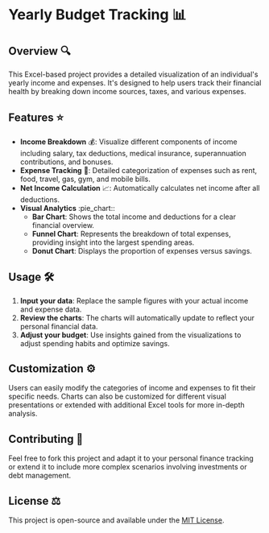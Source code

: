 # Yearly Budget Tracking :bar_chart:

## Overview :mag:
This Excel-based project provides a detailed visualization of an individual's yearly income and expenses. It's designed to help users track their financial health by breaking down income sources, taxes, and various expenses.

## Features :star:
- **Income Breakdown** :moneybag:: Visualize different components of income including salary, tax deductions, medical insurance, superannuation contributions, and bonuses.
- **Expense Tracking** :shopping_cart:: Detailed categorization of expenses such as rent, food, travel, gas, gym, and mobile bills.
- **Net Income Calculation** :chart_with_upwards_trend:: Automatically calculates net income after all deductions.
- **Visual Analytics** :pie_chart::
  - **Bar Chart**: Shows the total income and deductions for a clear financial overview.
  - **Funnel Chart**: Represents the breakdown of total expenses, providing insight into the largest spending areas.
  - **Donut Chart**: Displays the proportion of expenses versus savings.

## Usage :hammer_and_wrench:
1. **Input your data**: Replace the sample figures with your actual income and expense data.
2. **Review the charts**: The charts will automatically update to reflect your personal financial data.
3. **Adjust your budget**: Use insights gained from the visualizations to adjust spending habits and optimize savings.

## Customization :gear:
Users can easily modify the categories of income and expenses to fit their specific needs. Charts can also be customized for different visual presentations or extended with additional Excel tools for more in-depth analysis.

## Contributing :handshake:
Feel free to fork this project and adapt it to your personal finance tracking or extend it to include more complex scenarios involving investments or debt management.

## License :balance_scale:
This project is open-source and available under the [MIT License](LICENSE.md).
